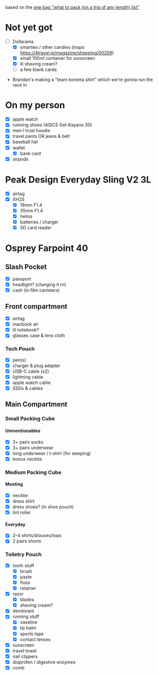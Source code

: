based on the [one bag "what to pack (on a trip of any length) list"](https://www.onebag.com/popups/what2pack.pdf)
# Not yet got
- [ ] Dollarama
	- [x] smarties / other candies (inspo https://4travel.jp/magazine/shopping/00209)
	- [x] small 100ml container for sunscreen
	- [x] lil shaving cream?
	- [ ] a few blank cards
- Brandon's making a "team koroma shirt" which we're gonna run the race in
# On my person
- [x] apple watch
- [x] running shoes (ASICS Gel-Kayano 30)
- [x] men I trust hoodie
- [x] travel pants OR jeans & belt
- [x] baseball hat
- [x] wallet
	- [x] bank card
- [x] airpods
# Peak Design Everyday Sling V2 3L
- [x] airtag
- [x] XH2S
	- [x] 18mm F1.4
	- [x] 35mm F1.4
	- [x] helios
	- [x] batteries / charger
	- [x] SD card reader
# Osprey Farpoint 40
## Slash Pocket
- [x] passport
- [x] headlight? (charging it rn)
- [x] cash (in film canisters)
## Front compartment
- [x] airtag
- [x] macbook air
- [x] lil notebook?
- [x] glasses case & lens cloth
### Tech Pouch
- [x] pen(s)
- [x] charger & plug adapter
- [x] USB-C cable (x2)
- [x] lightning cable
- [x] apple watch cable
- [x] SSDs & cables
## Main Compartment
### Small Packing Cube
#### Unmentionables
- [x] 3+ pairs socks
- [x] 3+ pairs underwear 
- [x] long underwear / t-shirt (for sleeping)
- [x] bonus necktie
### Medium Packing Cube
#### Meeting
- [x] necktie
- [x] dress shirt
- [x] dress shoes? (in shoe pouch)
- [x] lint roller
#### Everyday
- [x] 2–4 shirts/blouses/tops
- [x] 2 pairs shorts
### Toiletry Pouch
- [x] tooth stuff
	- [x] brush
	- [x] paste
	- [x] floss
	- [x] retainer
- [x] razor
	- [x] blades
	- [x] shaving cream?
- [x] deodorant
- [x] running stuff
	- [x] vaseline
	- [x] lip balm
	- [x] sports tape
	- [x] contact lenses
- [x] sunscreen
- [x] travel towel
- [x] nail clippers
- [x] ibuprofen / digestive enzymes
- [x] comb